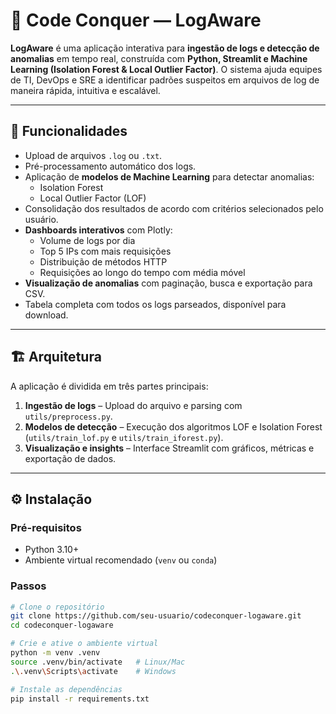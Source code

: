# 🚀 Code Conquer — LogAware

**LogAware** é uma aplicação interativa para **ingestão de logs e detecção de anomalias** em tempo real, construída com **Python, Streamlit e Machine Learning (Isolation Forest & Local Outlier Factor)**.
O sistema ajuda equipes de TI, DevOps e SRE a identificar padrões suspeitos em arquivos de log de maneira rápida, intuitiva e escalável.

---

## 📌 Funcionalidades
- Upload de arquivos `.log` ou `.txt`.
- Pré-processamento automático dos logs.
- Aplicação de **modelos de Machine Learning** para detectar anomalias:
  - Isolation Forest
  - Local Outlier Factor (LOF)
- Consolidação dos resultados de acordo com critérios selecionados pelo usuário.
- **Dashboards interativos** com Plotly:
  - Volume de logs por dia
  - Top 5 IPs com mais requisições
  - Distribuição de métodos HTTP
  - Requisições ao longo do tempo com média móvel
- **Visualização de anomalias** com paginação, busca e exportação para CSV.
- Tabela completa com todos os logs parseados, disponível para download.

---

## 🏗️ Arquitetura
A aplicação é dividida em três partes principais:
1. **Ingestão de logs** – Upload do arquivo e parsing com `utils/preprocess.py`.
2. **Modelos de detecção** – Execução dos algoritmos LOF e Isolation Forest (`utils/train_lof.py` e `utils/train_iforest.py`).
3. **Visualização e insights** – Interface Streamlit com gráficos, métricas e exportação de dados.

---

## ⚙️ Instalação

### Pré-requisitos
- Python 3.10+
- Ambiente virtual recomendado (`venv` ou `conda`)

### Passos
```bash
# Clone o repositório
git clone https://github.com/seu-usuario/codeconquer-logaware.git
cd codeconquer-logaware

# Crie e ative o ambiente virtual
python -m venv .venv
source .venv/bin/activate   # Linux/Mac
.\.venv\Scripts\activate    # Windows

# Instale as dependências
pip install -r requirements.txt

